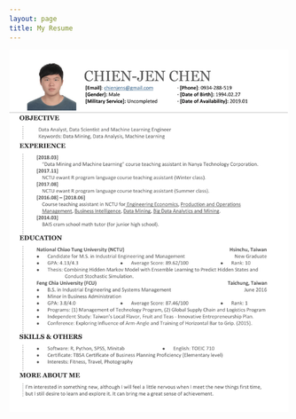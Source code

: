 ```yaml
---
layout: page
title: My Resume
---
```


![placeholder](/img/ChienJens_Resume_Eng.png "My Resume")

<!-- <img src="/img/ChienJens_Resume_Eng.png" width="4000">     Method 2 (can resize image)-->

